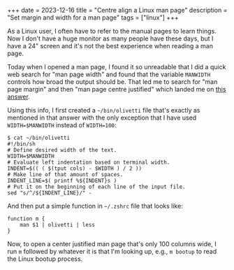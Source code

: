 +++ 
date = 2023-12-16
title = "Centre align a Linux man page"
description = "Set margin and width for a man page"
tags = ["linux"]
+++

As a Linux user, I often have to refer to the manual pages to learn things. Now I don't have a huge monitor as many people have these days, but I have a 24" screen and it's not the best experience when reading a man page.

Today when I opened a man page, I found it so unreadable that I did a quick web search for "man page width" and found that the variable `MANWIDTH` controls how broad the output should be. That led me to search for "man page margin" and then "man page centre justified" which landed me on [this answer](https://unix.stackexchange.com/a/478100/4335).

Using this info, I first created a `~/bin/olivetti` file that's exactly as mentioned in that answer with the only exception that I have used `WIDTH=$MANWIDTH` instead of `WIDTH=100`:

```shell
$ cat ~/bin/olivetti
#!/bin/sh
# Define desired width of the text.
WIDTH=$MANWIDTH
# Evaluate left indentation based on terminal width.
INDENT=$(( ( $(tput cols) - $WIDTH ) / 2 ))
# Make line of that amount of spaces.
INDENT_LINE=$( printf %${INDENT}s )
# Put it on the beginning of each line of the input file.
sed "s/^/${INDENT_LINE}/" -
```

And then put a simple function in `~/.zshrc` file that looks like:

```shell
function m {
    man $1 | olivetti | less
}
```

Now, to open a center justified man page that's only 100 columns wide, I run `m` followed by whatever it is that I'm looking up, e.g., `m bootup` to read the Linux bootup process.